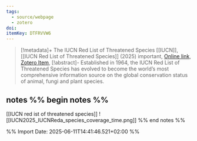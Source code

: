 ```yaml
---
tags:
  - source/webpage
  - zotero
doi: 
itemKey: DTFRVVW6
---
```

>[!metadata]+
> The IUCN Red List of Threatened Species
> [[IUCN]], 
> [[IUCN Red List of Threatened Species]] (2025)
> important, 
> [Online link](https://www.iucnredlist.org/en), [Zotero Item](zotero://select/library/items/DTFRVVW6),
>[!abstract]-
>Established in 1964, the IUCN Red List of Threatened Species has evolved to become the world’s most comprehensive information source on the global conservation status of animal, fungi and plant species.

## notes %% begin notes %%
[[IUCN red ist of threatened species]]
![[IUCN2025_IUCNReda_species_coverage_time.png]]
%% end notes %%

%% Import Date: 2025-06-11T14:41:46.521+02:00 %%
